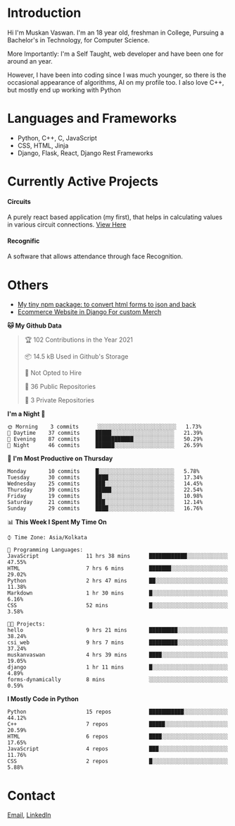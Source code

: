 <!-- - I’m currently working on:
&nbsp;&nbsp;&nbsp;&nbsp;&nbsp;&nbsp; *Circuits*[https://muskanvaswan.github.io/circuits] which, as the name suggests,  is a calculator for solving circuits with ease. This is my first React project
#### I’m currently learning : 
&nbsp;&nbsp;&nbsp;&nbsp;&nbsp;&nbsp; React.js
#### Ask me about:
&nbsp;&nbsp;&nbsp;&nbsp;&nbsp;&nbsp; Anything
#### How to reach me:
&nbsp;&nbsp;&nbsp;&nbsp;&nbsp;&nbsp; Email[mailto:muskanvaswan@gmail.com] LinkedIn[https://www.linkedin.com/in/muskan-vaswan?lipi=urn%3Ali%3Apage%3Ad_flagship3_profile_view_base_contact_details%3B%2FQpdlv5fQ12Ru4DkW2TysA%3D%3D]
#### Pronouns:
&nbsp;&nbsp;&nbsp;&nbsp;&nbsp;&nbsp; Her -->

# Introduction
Hi I'm Muskan Vaswan.
I'm an 18 year old,
freshman in College,
Pursuing a Bachelor's in Technology, for Computer Science.

More Importantly: I'm a Self Taught, web developer and have been one for around an year.

However, I have been into coding since I was much younger, so there is the occasional appearance of algorithms, AI on my profile too. I also love C++, but mostly end up working with Python


# Languages and Frameworks

- Python, C++, C, JavaScript
- CSS, HTML, Jinja
- Django, Flask, React, Django Rest Frameworks

# Currently Active Projects

#### Circuits
A purely react based application (my first), that helps in calculating values in various circuit connections.
[View Here](https://muskanvaswan.github.io/circuits')

#### Recognific
A software that allows attendance through face Recognition.

# Others
- [My tiny npm package: to convert html forms to json and back](https://www.npmjs.com/package/forms-dynamically)
- [Ecommerce Website in Django For custom Merch](https://merch-commerce.herokuapp.com/)

<!--START_SECTION:waka-->
**🐱 My Github Data** 

> 🏆 102 Contributions in the Year 2021
 > 
> 📦 14.5 kB Used in Github's Storage 
 > 
> 🚫 Not Opted to Hire
 > 
> 📜 36 Public Repositories 
 > 
> 🔑 3 Private Repositories  
 > 
**I'm a Night 🦉** 

```text
🌞 Morning    3 commits      ░░░░░░░░░░░░░░░░░░░░░░░░░   1.73% 
🌆 Daytime    37 commits     █████░░░░░░░░░░░░░░░░░░░░   21.39% 
🌃 Evening    87 commits     ████████████░░░░░░░░░░░░░   50.29% 
🌙 Night      46 commits     ██████░░░░░░░░░░░░░░░░░░░   26.59%

```
📅 **I'm Most Productive on Thursday** 

```text
Monday       10 commits     █░░░░░░░░░░░░░░░░░░░░░░░░   5.78% 
Tuesday      30 commits     ████░░░░░░░░░░░░░░░░░░░░░   17.34% 
Wednesday    25 commits     ███░░░░░░░░░░░░░░░░░░░░░░   14.45% 
Thursday     39 commits     █████░░░░░░░░░░░░░░░░░░░░   22.54% 
Friday       19 commits     ██░░░░░░░░░░░░░░░░░░░░░░░   10.98% 
Saturday     21 commits     ███░░░░░░░░░░░░░░░░░░░░░░   12.14% 
Sunday       29 commits     ████░░░░░░░░░░░░░░░░░░░░░   16.76%

```


📊 **This Week I Spent My Time On** 

```text
⌚︎ Time Zone: Asia/Kolkata

💬 Programming Languages: 
JavaScript               11 hrs 38 mins      ████████████░░░░░░░░░░░░░   47.55% 
HTML                     7 hrs 6 mins        ███████░░░░░░░░░░░░░░░░░░   29.02% 
Python                   2 hrs 47 mins       ██░░░░░░░░░░░░░░░░░░░░░░░   11.38% 
Markdown                 1 hr 30 mins        █░░░░░░░░░░░░░░░░░░░░░░░░   6.16% 
CSS                      52 mins             █░░░░░░░░░░░░░░░░░░░░░░░░   3.58%

🐱‍💻 Projects: 
hello                    9 hrs 21 mins       █████████░░░░░░░░░░░░░░░░   38.24% 
csi_web                  9 hrs 7 mins        █████████░░░░░░░░░░░░░░░░   37.24% 
muskanvaswan             4 hrs 39 mins       ████░░░░░░░░░░░░░░░░░░░░░   19.05% 
django                   1 hr 11 mins        █░░░░░░░░░░░░░░░░░░░░░░░░   4.89% 
forms-dynamically        8 mins              ░░░░░░░░░░░░░░░░░░░░░░░░░   0.59%

```

**I Mostly Code in Python** 

```text
Python                   15 repos            ███████████░░░░░░░░░░░░░░   44.12% 
C++                      7 repos             █████░░░░░░░░░░░░░░░░░░░░   20.59% 
HTML                     6 repos             ████░░░░░░░░░░░░░░░░░░░░░   17.65% 
JavaScript               4 repos             ███░░░░░░░░░░░░░░░░░░░░░░   11.76% 
CSS                      2 repos             █░░░░░░░░░░░░░░░░░░░░░░░░   5.88%

```



<!--END_SECTION:waka-->

# Contact

[Email](mailto:muskanvaswan@gmail.com), [LinkedIn](https://www.linkedin.com/in/muskan-vaswan?lipi=urn%3Ali%3Apage%3Ad_flagship3_profile_view_base_contact_details%3B%2FQpdlv5fQ12Ru4DkW2TysA%3D%3D)




